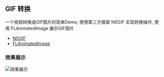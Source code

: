 ## GIF 转换

一个视频转换成GIF图片的简单Demo, 使用第三方框架 NSGIF 实现转换操作, 使用 FLAnimatedImage 展示GIF图片

- [NSGIF](https://github.com/NSRare/NSGIF)
- [FLAnimatedImage](https://github.com/Flipboard/FLAnimatedImage)

### 效果展示

![效果展示](https://github.com/nbqiyue/gifconvert/blob/master/IMG_0065.GIF?raw=true)

